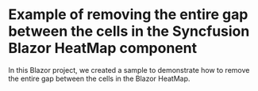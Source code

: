 # Example of removing the entire gap between the cells in the Syncfusion Blazor HeatMap component
In this Blazor project, we created a sample to demonstrate how to remove the entire gap between the cells in the Blazor HeatMap.